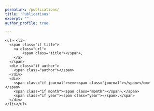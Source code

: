 ```yaml
---
permalink: /publications/
title: "Publications"
excerpt: ""
author_profile: true

---
```


<dl>
<script type="text/javascript" src="https://cdn.jsdelivr.net/gh/pcooksey/bibtex-js@1.0.0/src/bibtex_js.js"></script>

<textarea id="bibtex_input" style="display:none;">
@article{reiter2009protein,
  title={Protein identification false discovery rates for very large proteomics data sets generated by tandem mass spectrometry},
  author={Reiter, Lukas and Claassen, Manfred and Schrimpf, Sabine P and Jovanovic, Marko and Schmidt, Alexander and Buhmann, Joachim M and Hengartner, Michael O and Aebersold, Ruedi},
  journal={Molecular \& Cellular Proteomics},
  volume={8},
  number={11},
  pages={2405--2417},
  year={2009},
  publisher={Elsevier}
}

@article{schmidt2009directed,
  title={Directed mass spectrometry: towards hypothesis-driven proteomics},
  author={Schmidt, Alexander and Claassen, Manfred and Aebersold, Ruedi},
  journal={Current opinion in chemical biology},
  volume={13},
  number={5-6},
  pages={510--517},
  year={2009},
  publisher={Elsevier Current Trends}
}

@article{claassen2009proteome,
  title={Proteome coverage prediction with infinite Markov models},
  author={Claassen, Manfred and Aebersold, Ruedi and Buhmann, Joachim M},
  journal={Bioinformatics},
  volume={25},
  number={12},
  pages={i154--i160},
  year={2009},
  publisher={Oxford University Press}
}

@article{schmidt2011absolute,
  title={Absolute quantification of microbial proteomes at different states by directed mass spectrometry},
  author={Schmidt, Alexander and Beck, Martin and Malmstr{\"o}m, Johan and Lam, Henry and Claassen, Manfred and Campbell, David and Aebersold, Ruedi},
  journal={Molecular systems biology},
  volume={7},
  number={1},
  pages={510},
  year={2011},
  publisher={John Wiley \& Sons, Ltd Chichester, UK}
}

@article{beck2011comprehensive,
  title={Comprehensive proteomics},
  author={Beck, Martin and Claassen, Manfred and Aebersold, Ruedi},
  journal={Current opinion in biotechnology},
  volume={22},
  number={1},
  pages={3--8},
  year={2011},
  publisher={Elsevier Current Trends}
}

@article{claassen2011proteome,
  title={Proteome coverage prediction for integrated proteomics datasets},
  author={Claassen, Manfred and Aebersold, Ruedi and Buhmann, Joachim M},
  journal={Journal of Computational Biology},
  volume={18},
  number={3},
  pages={283--293},
  year={2011},
  publisher={Mary Ann Liebert, Inc. 140 Huguenot Street, 3rd Floor New Rochelle, NY 10801 USA}
}

@article{claassen2012generic,
  title={Generic comparison of protein inference engines},
  author={Claassen, Manfred and Reiter, Lukas and Hengartner, Michael O and Buhmann, Joachim M and Aebersold, Ruedi},
  journal={Molecular \& Cellular Proteomics},
  volume={11},
  number={4},
  year={2012},
  publisher={Elsevier}
}

@article{beck2011quantitative,
  title={The quantitative proteome of a human cell line},
  author={Beck, Martin and Schmidt, Alexander and Malmstroem, Johan and Claassen, Manfred and Ori, Alessandro and Szymborska, Anna and Herzog, Franz and Rinner, Oliver and Ellenberg, Jan and Aebersold, Ruedi},
  journal={Molecular systems biology},
  volume={7},
  number={1},
  pages={549},
  year={2011},
  publisher={John Wiley \& Sons, Ltd Chichester, UK}
}

@phdthesis{claassen2010design,
  title={Design and Validation of Proteome Measurements},
  author={Claassen, Manfred},
  year={2010},
  school={ETH Zurich}
}

@article{ludwig2012estimation,
  title={Estimation of absolute protein quantities of unlabeled samples by selected reaction monitoring mass spectrometry},
  author={Ludwig, Christina and Claassen, Manfred and Schmidt, Alexander and Aebersold, Ruedi},
  journal={Molecular \& Cellular Proteomics},
  volume={11},
  number={3},
  year={2012},
  publisher={Elsevier}
}

@article{walzthoeni2012false,
  title={False discovery rate estimation for cross-linked peptides identified by mass spectrometry},
  author={Walzthoeni, Thomas and Claassen, Manfred and Leitner, Alexander and Herzog, Franz and Bohn, Stefan and F{\"o}rster, Friedrich and Beck, Martin and Aebersold, Ruedi},
  journal={Nature methods},
  volume={9},
  number={9},
  pages={901--903},
  year={2012},
  publisher={Nature Publishing Group}
}

@article{claassen2012inference,
  title={Inference and validation of protein identifications},
  author={Claassen, Manfred},
  journal={Molecular \& cellular proteomics},
  volume={11},
  number={11},
  pages={1097--1104},
  year={2012},
  publisher={Elsevier}
}

@article{schubert2013mtb,
  title={The Mtb proteome library: a resource of assays to quantify the complete proteome of Mycobacterium tuberculosis},
  author={Schubert, Olga T and Mouritsen, Jeppe and Ludwig, Christina and R{\"o}st, Hannes L and Rosenberger, George and Arthur, Patrick K and Claassen, Manfred and Campbell, David S and Sun, Zhi and Farrah, Terry and others},
  journal={Cell host \& microbe},
  volume={13},
  number={5},
  pages={602--612},
  year={2013},
  publisher={Cell Press}
}

@article{aebersoldvalidation,
  title={Validation: Quantitative, targeted metabolomics},
  author={Aebersold, Ruedi and Gstaiger, Matthias and Malmstr{\"o}m, Lars and Hafen, Ernst and Stocker, Hugo and Sauer, Uwe and Zamboni, Nicola and Stoffel, Markus and Wollscheid, Bernd}
}

@article{claassen2013shooting,
  title={Shooting movies of signaling network dynamics with multiparametric cytometry},
  author={Claassen, Manfred},
  journal={High-dimensional single cell analysis},
  pages={177--189},
  year={2013},
  publisher={Springer, Berlin, Heidelberg}
}

@article{arvaniti2013markov,
  title={Markov network structure learning via ensemble-of-forests models},
  author={Arvaniti, Eirini and Claassen, Manfred},
  journal={arXiv preprint arXiv:1312.4710},
  year={2013}
}

@article{mitov2013fused,
  title={A fused elastic net logistic regression model for multi-task binary classification},
  author={Mitov, Venelin and Claassen, Manfred},
  journal={arXiv preprint arXiv:1312.7750},
  year={2013}
}

@article{de2015computational,
  title={Computational and experimental single cell biology techniques for the definition of cell type heterogeneity, interplay and intracellular dynamics},
  author={de Vargas Roditi, Laura and Claassen, Manfred},
  journal={Current opinion in biotechnology},
  volume={34},
  pages={9--15},
  year={2015},
  publisher={Elsevier Current Trends}
}

@article{gawinecka2015proteomic,
  title={Proteomic profiling of aortic tissue-derived secretome towards biomarkers for acute aortic dissection},
  author={Gawinecka, J and Reiser, H and Sch{\"o}nrath, F and Falk, V and Arvaniti, E and Claassen, M and von Eckardstein, A},
  journal={Atherosclerosis},
  volume={241},
  number={1},
  pages={e185--e186},
  year={2015},
  publisher={Elsevier}
}

@inproceedings{roditi2015current,
  title={Current Challenges in Cell-Type Discovery Through Single-Cell Data},
  author={Roditi, Laura De Vargas and Macnair, Will and Claassen, Manfred},
  booktitle={ITM Web of Conferences},
  volume={5},
  pages={00010},
  year={2015},
  organization={EDP Sciences}
}

@article{arvaniti2017sensitive,
  title={Sensitive detection of rare disease-associated cell subsets via representation learning},
  author={Arvaniti, Eirini and Claassen, Manfred},
  journal={Nature communications},
  volume={8},
  number={1},
  pages={1--10},
  year={2017},
  publisher={Nature Publishing Group}
}

@article{feigelman2016exact,
  title={Exact Bayesian lineage tree-based inference identifies Nanog negative autoregulation in mouse embryonic stem cells},
  author={Feigelman, Justin and Ganscha, Stefan and Hastreiter, Simon and Schwarzfischer, Michael and Filipczyk, Adam and Schroeder, Timm and Theis, Fabian J and Marr, Carsten and Claassen, Manfred},
  journal={bioRxiv},
  pages={053231},
  year={2016},
  publisher={Cold Spring Harbor Laboratory}
}

@article{sib2016sib,
  title={The SIB Swiss Institute of Bioinformatics’ resources: focus on curated databases},
  author={SIB Swiss Institute of Bioinformatics Members},
  journal={Nucleic acids research},
  volume={44},
  number={D1},
  pages={D27--D37},
  year={2016},
  publisher={Oxford University Press}
}

@article{curkic2016epitope,
  title={Epitope-tagged autotransporters as single-cell reporters for gene expression by a Salmonella Typhimurium wbaP mutant},
  author={Curki{\'c}, Ismeta and Sch{\"u}tz, Monika and Oberhettinger, Philipp and Diard, M{\'e}d{\'e}ric and Claassen, Manfred and Linke, Dirk and Hardt, Wolf-Dietrich},
  journal={Plos one},
  volume={11},
  number={5},
  pages={e0154828},
  year={2016},
  publisher={Public Library of Science San Francisco, CA USA}
}

@article{feigelman2016matleap,
  title={matLeap: A fast adaptive Matlab-ready tau-leaping implementation suitable for Bayesian inference},
  author={Feigelman, Justin and Ganscha, Stefan and Claassen, Manfred},
  journal={arXiv preprint arXiv:1608.07058},
  year={2016}
}

@article{feigelman2016analysis,
  title={Analysis of cell lineage trees by exact Bayesian inference identifies negative autoregulation of Nanog in mouse embryonic stem cells},
  author={Feigelman, Justin and Ganscha, Stefan and Hastreiter, Simon and Schwarzfischer, Michael and Filipczyk, Adam and Schroeder, Timm and Theis, Fabian J and Marr, Carsten and Claassen, Manfred},
  journal={Cell systems},
  volume={3},
  number={5},
  pages={480--490},
  year={2016},
  publisher={Cell Press}
}

@article{klimovskaia2016sparse,
  title={Sparse regression based structure learning of stochastic reaction networks from single cell snapshot time series},
  author={Klimovskaia, Anna and Ganscha, Stefan and Claassen, Manfred},
  journal={PLoS computational biology},
  volume={12},
  number={12},
  pages={e1005234},
  year={2016},
  publisher={Public Library of Science San Francisco, CA USA}
}

@article{gawinecka2016comprehensive,
  title={Comprehensive molecular profiling in acute aortic dissection: seeking diagnostic biomarkers: DGKL-P110},
  author={Gawinecka, J and Reiser, H and Sch{\"o}nrath, F and Arvaniti, E and Claassen, M and Falk, V and von Eckardstein, A},
  journal={Clinical Chemistry and Laboratory Medicine},
  volume={54},
  number={10},
  year={2016}
}

@article{leuenberger2017cell,
  title={Cell-wide analysis of protein thermal unfolding reveals determinants of thermostability},
  author={Leuenberger, Pascal and Ganscha, Stefan and Kahraman, Abdullah and Cappelletti, Valentina and Boersema, Paul J and von Mering, Christian and Claassen, Manfred and Picotti, Paola},
  journal={Science},
  volume={355},
  number={6327},
  year={2017},
  publisher={American Association for the Advancement of Science}
}

@article{zampieri2017nontargeted,
  title={Nontargeted metabolomics reveals the multilevel response to antibiotic perturbations},
  author={Zampieri, Mattia and Zimmermann, Michael and Claassen, Manfred and Sauer, Uwe},
  journal={Cell reports},
  volume={19},
  number={6},
  pages={1214--1228},
  year={2017},
  publisher={Cell Press}
}

@article{kuehne2017metabolic,
  title={Metabolic network segmentation: A probabilistic graphical modeling approach to identify the sites and sequential order of metabolic regulation from non-targeted metabolomics data},
  author={Kuehne, Andreas and Mayr, Urs and S{\'e}vin, Daniel C and Claassen, Manfred and Zamboni, Nicola},
  journal={PLoS computational biology},
  volume={13},
  number={6},
  pages={e1005577},
  year={2017},
  publisher={Public Library of Science}
}

@inproceedings{claassen2010generic,
  title={Generic comparison of protein inference engine families},
  author={Claassen, Manfred and Reiter, Lukas and Hengartner, Michael O and Buhmann, Joachim M and Aebersold, Ruedi},
  booktitle={RECOMB Satellite Conference on Computational Proteomics 2010},
  year={2010},
  organization={University of California, San Diego}
}

@article{macnair2019tree,
  title={Tree-ensemble analysis assesses presence of multifurcations in single cell data},
  author={Macnair, Will and De Vargas Roditi, Laura and Ganscha, Stefan and Claassen, Manfred},
  journal={Molecular systems biology},
  volume={15},
  number={3},
  pages={e8552},
  year={2019}
}

@article{ventura2018tgf,
  title={TGF-$\beta$ induces oncofetal fibronectin that, in turn, modulates TGF-$\beta$ superfamily signaling in endothelial cells},
  author={Ventura, Elisa and Weller, Michael and Macnair, Will and Eschbach, Katja and Beisel, Christian and Cordazzo, Cinzia and Claassen, Manfred and Zardi, Luciano and Burghardt, Isabel},
  journal={Journal of cell science},
  volume={131},
  number={1},
  pages={jcs209619},
  year={2018},
  publisher={The Company of Biologists Ltd}
}

@article{arvaniti2018automated,
  title={Automated Gleason grading of prostate cancer tissue microarrays via deep learning},
  author={Arvaniti, Eirini and Fricker, Kim S and Moret, Michael and Rupp, Niels and Hermanns, Thomas and Fankhauser, Christian and Wey, Norbert and Wild, Peter J and Rueschoff, Jan H and Claassen, Manfred},
  journal={Scientific reports},
  volume={8},
  number={1},
  pages={1--11},
  year={2018},
  publisher={Nature Publishing Group}
}

@article{sajic2018similarities,
  title={Similarities and differences of blood N-glycoproteins in five solid carcinomas at localized clinical stage analyzed by sWATH-MS},
  author={Sajic, Tatjana and Liu, Yansheng and Arvaniti, Eirini and Surinova, Silvia and Williams, Evan G and Schiess, Ralph and H{\"u}ttenhain, Ruth and Sethi, Atul and Pan, Sheng and Brentnall, Teresa A and others},
  journal={Cell reports},
  volume={23},
  number={9},
  pages={2819--2831},
  year={2018},
  publisher={Cell Press}
}

@article{aebersold2017navigation,
  title={Navigation Area},
  author={Aebersold, Ruedi and Pestalozzi, Martin and Gillet, Ludovic and Pedrioli, Patrick and Amon, Sabine and Blattmann, Peter and Buljan, Marija and Ciuffa, Rodolfo and Ewing, Michael and Faini, Marco and others},
  journal={Genome},
  pages={01},
  year={2017}
}

@article{ganscha2018supervised,
  title={Supervised learning on synthetic data for reverse engineering gene regulatory networks from experimental time-series},
  author={Ganscha, Stefan and Fortuin, Vincent and Horn, Max and Arvaniti, Eirini and Claassen, Manfred},
  journal={bioRxiv},
  pages={356477},
  year={2018},
  publisher={Cold Spring Harbor Laboratory}
}

@article{taylor2020dynamic,
  title={Dynamic distribution decomposition for single-cell snapshot time series identifies subpopulations and trajectories during iPSC reprogramming},
  author={Taylor-King, Jake P and Riseth, Asbj{\o}rn N and Macnair, Will and Claassen, Manfred},
  journal={PLoS computational biology},
  volume={16},
  number={1},
  pages={e1007491},
  year={2020},
  publisher={Public Library of Science San Francisco, CA USA}
}

@article{shi2018dynamics,
  title={The dynamics of root cap sloughing in Arabidopsis is regulated by peptide signalling},
  author={Shi, Chun-Lin and Von Wangenheim, Daniel and Herrmann, Ullrich and Wildhagen, Mari and Kulik, Ivan and Kopf, Andreas and Ishida, Takashi and Olsson, Vilde and Anker, Mari Kristine and Albert, Markus and others},
  journal={Nature plants},
  volume={4},
  number={8},
  pages={596--604},
  year={2018},
  publisher={Nature Publishing Group}
}

@article{arvaniti2018automated2,
  title={Automated Gleason grading of prostate cancer via deep learning},
  author={Arvaniti, E and Fricker, KS and Moret, M and Rupp, N and Fankhauser, C and Hermanns, T and Wey, N and Wild, P and R{\"u}schoff, J and Claassen, M},
  journal={European Urology Supplements},
  volume={17},
  number={14},
  pages={e3020--e3021},
  year={2018},
  publisher={Elsevier}
}

@article{arvaniti2018coupling,
  title={Coupling weak and strong supervision for classification of prostate cancer histopathology images},
  author={Arvaniti, Eirini and Claassen, Manfred},
  journal={arXiv preprint arXiv:1811.07013},
  year={2018}
}

@article{wu2017distinct,
  title={Distinct molecular genetics of chronic lymphocytic leukemia in Taiwan: clinical and pathogenetic implications},
  author={Wu, Shang-Ju and Lin, Chien-Ting and Agathangelidis, Andreas and Lin, Liang-In and Kuo, Yuan-Yeh and Tien, Hwei-Fang and Ghia, Paolo},
  journal={haematologica},
  volume={102},
  number={6},
  pages={1085},
  year={2017},
  publisher={Ferrata Storti Foundation}
}

@article{macnair2019psupertime,
  title={psupertime: supervised pseudotime inference for single cell RNA-seq data with sequential labels},
  author={Macnair, Will and Claassen, Manfred},
  journal={bioRxiv},
  pages={622001},
  year={2019},
  publisher={Cold Spring Harbor Laboratory}
}

@article{arvaniti2019author,
  title={Author Correction: Automated Gleason grading of prostate cancer tissue microarrays via deep learning},
  author={Arvaniti, Eirini and Fricker, Kim S and Moret, Michael and Rupp, Niels and Hermanns, Thomas and Fankhauser, Christian and Wey, Norbert and Wild, Peter J and R{\"u}schoff, Jan H and Claassen, Manfred},
  journal={Scientific reports},
  volume={9},
  number={1},
  pages={1--1},
  year={2019},
  publisher={Nature Publishing Group}
}

@article{arvaniti2019automated,
  title={Automated Gleason grading of prostate cancer tissue microarrays via deep learning (vol 8, 12054, 2018)},
  author={Arvaniti, Eirini and Fricker, Kim S and Moret, Michael and Rupp, Niels and Hermanns, Thomas and Fankhauser, Christian and Wey, Norbert and Wild, Peter J and Ruschoff, Jan H and Claassen, Manfred},
  journal={SCIENTIFIC REPORTS},
  volume={9},
  year={2019},
  publisher={NATURE PUBLISHING GROUP}
}

@article{klimovskaia20194,
  title={4 Causal learning of signaling pathways from single-cell time series snapshots},
  author={Klimovskaia, Anna and Magliacane, Sara and Ganscha, Stefan and Radler, Fabian and Claassen, Manfred},
  journal={Identification of causal mechanisms of cell variability in signaling networks from single-cell time series snapshots},
  pages={61},
  year={2019},
  publisher={Lomonosov Moscow State University}
}

@article{klimovskaia20193,
  title={3 Identification of mechanisms of fractional killing in TRAIL-induced apoptosis from mass cytometry time series snapshots},
  author={Klimovskaia, Anna and Ko, Melissa and Nolan, Garry P and Claassen, Manfred},
  journal={Identification of causal mechanisms of cell variability in signaling networks from single-cell time series snapshots},
  pages={37},
  year={2019},
  publisher={Lomonosov Moscow State University}
}

@article{galli2019gm,
  title={GM-CSF and CXCR4 define a T helper cell signature in multiple sclerosis},
  author={Galli, Edoardo and Hartmann, Felix J and Schreiner, Bettina and Ingelfinger, Florian and Arvaniti, Eirini and Diebold, Martin and Mrdjen, Dunja and van der Meer, Franziska and Krieg, Carsten and Al Nimer, Faiez and others},
  journal={Nature medicine},
  volume={25},
  number={8},
  pages={1290--1300},
  year={2019},
  publisher={Nature Publishing Group}
}

@article{yalcinkaya2019unravelling,
  title={Unravelling The Structure-Function-Relationships Of High Density Lipoproteins (Hdl) By A Systems Biological Approach},
  author={Yalcinkaya, M and Cardner, M and Goetze, S and Luca, E and Balasz, M and Hunjadi, M and Ritsch, A and Hartung, J and Landmesser, U and Liebisch, G and others},
  journal={Atherosclerosis},
  volume={287},
  pages={e20--e21},
  year={2019},
  publisher={Elsevier}
}

@article{yalcinkaya2019structure,
  title={Structure-function Relationships of HDL in Diabetes and Coronary Heart Disease:\# 17},
  author={Yalcinkaya, Mustafa and Cardner, Mathias and Goetze, Sandra and Luca, Edlira and Bal{\'a}z, Miroslav and Hunjadi, Monika and Hartung, Johannes and Kr{\"a}nkel, Nicolle and Shemet, Andrej and Radosavljevic, Silvija and others},
  journal={Clinical Chemistry and Laboratory Medicine},
  volume={57},
  number={9},
  year={2019}
}

@inproceedings{schulz2019mass,
  title={Mass cytometry combined with computational data mining reveals a multifactorial immune cell signature of active rheumatoid arthritis},
  author={Schulz, A and Burns, T and Stanislawiak, S and Baumgart, S and Bockhorn, V and Patermann, J and Burger, S and Krause, A and Claassen, M and Gruetzkau, A and others},
  booktitle={EUROPEAN JOURNAL OF IMMUNOLOGY},
  volume={49},
  pages={225--226},
  year={2019},
  organization={WILEY 111 RIVER ST, HOBOKEN 07030-5774, NJ USA}
}

@inproceedings{diebold2019high,
  title={High-dimensional characterisation of dimethyl fumarate-induced immune phenotype},
  author={Diebold, M and Galli, E and Kopf, A and Sanderson, N and Lindberg, RL and Claassen, M and Becher, B and Derfuss, T},
  booktitle={MULTIPLE SCLEROSIS JOURNAL},
  volume={25},
  pages={295--296},
  year={2019},
  organization={SAGE PUBLICATIONS LTD 1 OLIVERS YARD, 55 CITY ROAD, LONDON EC1Y 1SP, ENGLAND}
}

@article{zhu2019relatively,
  title={Relatively dominated representations},
  author={Zhu, Feng},
  journal={arXiv preprint arXiv:1912.13152},
  year={2019}
}

@article{cardner2020structure,
  title={Structure-function relationships of HDL in diabetes and coronary heart disease},
  author={Cardner, Mathias and Yalcinkaya, Mustafa and Goetze, Sandra and Luca, Edlira and Balaz, Miroslav and Hunjadi, Monika and Hartung, Johannes and Shemet, Andrej and Kr{\"a}nkel, Nicolle and Radosavljevic, Silvija and others},
  journal={JCI insight},
  volume={5},
  number={1},
  year={2020},
  publisher={American Society for Clinical Investigation}
}

@article{kopf2019mixture,
  title={Mixture-of-Experts Variational Autoencoder for clustering and generating from similarity-based representations},
  author={Kopf, Andreas and Fortuin, Vincent and Somnath, Vignesh Ram and Claassen, Manfred},
  year={2019}
}

@article{claassenblueprint,
  title={A Blueprint to Test Data Sharing within the Data Collaboration Center of the Swiss Personalized Health Network},
  author={Claassen, Manfred and Schmid, Diana Elena Coman and Crameri, Katrin and Levesque, Mitchell and M{\"u}hll, Daniel Vonder and Banholzer, Nicolas and Kast, Florian and Odermatt, Aline and Wohlwend, Marc}
}

@article{gawinecka2017comprehensive,
  title={Comprehensive molecular profiling in acute aortic dissection: seeking diagnostic biomarkers: FV12},
  author={Gawinecka, Joanna and Sch{\"o}nrath, Felix and Reiser, Hans and Arvaniti, Eirini and Claassen, Manfred and von Eckardstein, Arnold},
  journal={Clinical Chemistry and Laboratory Medicine},
  volume={55},
  number={11},
  year={2017}
}

@article{mosbacher2020positive,
  title={Positive feedback induces switch between distributive and processive phosphorylation of Hog1},
  author={Mosbacher, Maximilian and Lee, Sung Sik and Peter, Matthias and Claassen, Manfred},
  journal={bioRxiv},
  year={2020},
  publisher={Cold Spring Harbor Laboratory}
}

@article{bues2020deterministic,
  title={Deterministic scRNA-seq of individual intestinal organoids reveals new subtypes and coexisting distinct stem cell pools},
  author={Bues, Johannes and Bio{\v{c}}anin, Marjan and Pezoldt, Joern and Dainese, Riccardo and Chrisnandy, Antonius and Rezakhani, Saba and Saelens, Wouter and Gupta, Revant and Russeil, Julie and Saeys, Yvan and others},
  journal={bioRxiv},
  year={2020},
  publisher={Cold Spring Harbor Laboratory}
}

@article{grogg2020automated,
  title={Automated Gleason grading of whole slide prostatectomy images},
  author={Grogg, J and Arvaniti, E and Gretser, S and Smith, K and Sulser, T and Hermanns, T and Wild, PJ and Fankhauser, CD and Claassen, M},
  journal={European Urology Open Science},
  volume={19},
  pages={e581},
  year={2020},
  publisher={Elsevier}
}

@article{sandu2020landscape,
  title={Landscape of exhausted virus-specific CD8 T cells in chronic LCMV infection},
  author={Sandu, Ioana and Cerletti, Dario and Oetiker, Nathalie and Borsa, Mariana and Wagen, Franziska and Spadafora, Ilaria and Welten, Suzanne PM and Stolz, Ugne and Oxenius, Annette and Claassen, Manfred},
  journal={Cell Reports},
  volume={32},
  number={8},
  pages={108078},
  year={2020},
  publisher={Cell Press}
}

@article{sandu2020exhausted,
  title={Exhausted CD8+ T cells exhibit low and strongly inhibited TCR signaling during chronic LCMV infection},
  author={Sandu, Ioana and Cerletti, Dario and Claassen, Manfred and Oxenius, Annette},
  journal={Nature communications},
  volume={11},
  number={1},
  pages={1--11},
  year={2020},
  publisher={Nature Publishing Group}
}

@article{merk2020genome,
  title={Genome-wide CRISPR and small-molecule screens uncover targetable dependencies in ATRT},
  author={Merk, Daniel J and Hirsch, Sophie and Tsiami, Foteini and Walter, Bianca and Haeusser, Lara A and Babaei, Sepideh and Admar, Jakob and Casadei, Nicolas and Roggia, Cristiana and Spohn, Michael and others},
  journal={bioRxiv},
  year={2020},
  publisher={Cold Spring Harbor Laboratory}
}

@article{cerletti2020fate,
  title={Fate trajectories of CD8+ T cells in chronic LCMV infection},
  author={Cerletti, Dario and Sandu, Ioana and Gupta, Revant and Oxenius, Annette and Claassen, Manfred},
  journal={bioRxiv},
  year={2020},
  publisher={Cold Spring Harbor Laboratory}
}

@article{gupta2020cytopath,
  title={Cytopath: Simulation based inference of differentiation trajectories from RNA velocity fields},
  author={Gupta, Revant and Cerletti, Dario and Gut, Gilles and Oxenius, Annette and Claassen, Manfred},
  journal={bioRxiv},
  year={2020},
  publisher={Cold Spring Harbor Laboratory}
}

@article{wirsching2021negative,
  title={Negative allosteric modulators of metabotropic glutamate receptor 3 target the stem-like phenotype of glioblastoma},
  author={Wirsching, Hans-Georg and Silginer, Manuela and Ventura, Elisa and Macnair, Will and Burghardt, Isabel and Claassen, Manfred and Gatti, Silvia and Wichmann, J{\"u}rgen and Riemer, Claus and Schneider, Hannah and others},
  journal={Molecular Therapy-Oncolytics},
  volume={20},
  pages={166--174},
  year={2021},
  publisher={Elsevier}
}

@article{canepa2021identification,
  title={Identification of ALP+/CD73+ defining markers for enhanced osteogenic potential in human adipose-derived mesenchymal stromal cells by mass cytometry},
  author={Canepa, Daisy D and Casanova, Elisa A and Arvaniti, Eirini and Tosevski, Vinko and M{\"a}rsmann, Sonja and Eggerschwiler, Benjamin and Halvachizadeh, Sascha and Buschmann, Johanna and Barth, Andr{\'e} A and Plock, Jan A and others},
  journal={Stem cell research \& therapy},
  volume={12},
  number={1},
  pages={1--16},
  year={2021},
  publisher={BioMed Central}
}

@article{garrido2021visualizing,
  title={Visualizing hierarchies in scRNA-seq data using a density tree-biased autoencoder},
  author={Garrido, Quentin and Damrich, Sebastian and J{\"a}ger, Alexander and Cerletti, Dario and Claassen, Manfred and Najman, Laurent and Hamprecht, Fred},
  journal={arXiv preprint arXiv:2102.05892},
  year={2021}
}

@article{pfister2021nash,
  title={NASH limits anti-tumour surveillance in immunotherapy-treated HCC},
  author={Pfister, Dominik and N{\'u}{\~n}ez, Nicol{\'a}s Gonzalo and Pinyol, Roser and Govaere, Olivier and Pinter, Matthias and Szydlowska, Marta and Gupta, Revant and Qiu, Mengjie and Deczkowska, Aleksandra and Weiner, Assaf and others},
  journal={Nature},
  volume={592},
  number={7854},
  pages={450--456},
  year={2021},
  publisher={Nature Publishing Group}
}

@article{kopf2021latent,
  title={Latent representation learning in biology and translational medicine},
  author={Kopf, Andreas and Claassen, Manfred},
  journal={Patterns},
  volume={2},
  number={3},
  pages={100198},
  year={2021},
  publisher={Elsevier}
}

@article{kreutmair2021distinct,
  title={Distinct immunological signatures discriminate severe COVID-19 from non-SARS-CoV-2-driven critical pneumonia},
  author={Kreutmair, Stefanie and Unger, Susanne and N{\'u}{\~n}ez, Nicol{\'a}s Gonzalo and Ingelfinger, Florian and Alberti, Chiara and De Feo, Donatella and Krishnarajah, Sinduya and Kauffmann, Manuel and Friebel, Ekaterina and Babaei, Sepideh and others},
  journal={Immunity},
  year={2021},
  publisher={Cell Press}
}

@article{kopf2021mixture,
  title={Mixture-of-Experts Variational Autoencoder for clustering and generating from similarity-based representations on single cell data},
  author={Kopf, Andreas and Fortuin, Vincent and Somnath, Vignesh Ram and Claassen, Manfred},
  journal={PLOS Computational Biology},
  volume={17},
  number={6},
  pages={e1009086},
  year={2021},
  publisher={Public Library of Science San Francisco, CA USA}
}

@article{wikivalidation,
  title={Validation: Quantitative, targeted metabolomics},
  author={Wiki, IMSB and Aebersold, Ruedi and Gstaiger, Matthias and Malmstr{\"o}m, Lars and Claassen, Manfred and Hafen, Ernst and Stocker, Hugo and Sauer, Uwe and Zamboni, Nicola and Wollscheid, Bernd}
}

@article{macnairpsupertime,
  title={psupertime: supervised pseudotime inference for single cell},
  author={Macnair, Will and Claassen, Manfred}
}

@article{venturatgf,
  title={TGF-induces oncofetal fibronectin, which in turn modulates TGF-superfamily signaling in endothelial cells},
  author={Ventura, Elisa and Weller, Michael and Macnair, Will and Eschbach, Katja and Beisel, Christian and Cordazzo, Cinzia and Claassen, Manfred and Zardi, Luciano and Burghardt, Isabel}
}




</textarea>

<div id="bibtex_display">

  <div class="bibtex_template">
  
    <ul> <li>
      <span class="if title">
        <a class="url">
            <span class="title"></span>,
        </a>
      </span>
      <div class="if author">
        <span class="author"></span>
      </div>
      <div>
        <span class="if journal"><em><span class="journal"></span></em></span>
        <span class="if month"><span class="month"></span>,</span>
        <span class="if year"><span class="year"></span>.</span>
      </div>
    </li></ul>
  </div>
  
  <div class="bibtex_structure">
  <div class="group year" extra="DESC number">
    <div class="group journal" extra="ASC string">
        <div class="templates"></div>
      </div>
    </div>
  </div>
</div>
